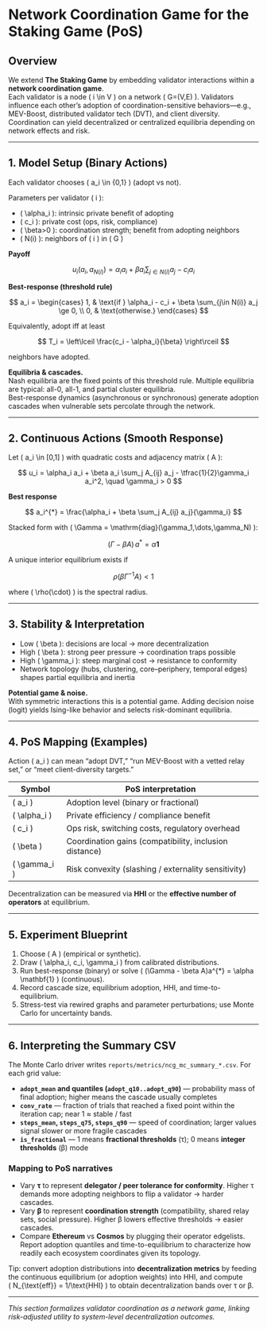 # Network Coordination Game for the Staking Game (PoS)

## Overview
We extend **The Staking Game** by embedding validator interactions within a **network coordination game**.  
Each validator is a node \( i \in V \) on a network \( G=(V,E) \). Validators influence each other’s adoption of coordination-sensitive behaviors—e.g., MEV-Boost, distributed validator tech (DVT), and client diversity.  
Coordination can yield decentralized or centralized equilibria depending on network effects and risk.

---

## 1. Model Setup (Binary Actions)

Each validator chooses \( a_i \in \{0,1\} \) (adopt vs not).

Parameters per validator \( i \):

- \( \alpha_i \): intrinsic private benefit of adopting  
- \( c_i \): private cost (ops, risk, compliance)  
- \( \beta>0 \): coordination strength; benefit from adopting neighbors  
- \( N(i) \): neighbors of \( i \) in \( G \)

**Payoff**

$$
u_i(a_i, a_{N(i)}) = \alpha_i a_i + \beta a_i \sum_{j \in N(i)} a_j - c_i a_i
$$

**Best-response (threshold rule)**

$$
a_i =
\begin{cases}
1, & \text{if } \alpha_i - c_i + \beta \sum_{j\in N(i)} a_j \ge 0, \\
0, & \text{otherwise.}
\end{cases}
$$

Equivalently, adopt iff at least

$$
T_i = \left\lceil \frac{c_i - \alpha_i}{\beta} \right\rceil
$$

neighbors have adopted.

**Equilibria & cascades.**  
Nash equilibria are the fixed points of this threshold rule. Multiple equilibria are typical: all-0, all-1, and partial cluster equilibria.  
Best-response dynamics (asynchronous or synchronous) generate adoption cascades when vulnerable sets percolate through the network.

---

## 2. Continuous Actions (Smooth Response)

Let \( a_i \in [0,1] \) with quadratic costs and adjacency matrix \( A \):

$$
u_i = \alpha_i a_i + \beta a_i \sum_j A_{ij} a_j - \tfrac{1}{2}\gamma_i a_i^2, \quad \gamma_i > 0
$$

**Best response**

$$
a_i^{*} = \frac{\alpha_i + \beta \sum_j A_{ij} a_j}{\gamma_i}
$$

Stacked form with \( \Gamma = \mathrm{diag}(\gamma_1,\dots,\gamma_N) \):

$$
(\Gamma - \beta A)\, a^{*} = \alpha \mathbf{1}
$$

A unique interior equilibrium exists if

$$
\rho(\beta \Gamma^{-1} A) < 1
$$

where \( \rho(\cdot) \) is the spectral radius.

---

## 3. Stability & Interpretation

- Low \( \beta \): decisions are local → more decentralization  
- High \( \beta \): strong peer pressure → coordination traps possible  
- High \( \gamma_i \): steep marginal cost → resistance to conformity  
- Network topology (hubs, clustering, core–periphery, temporal edges) shapes partial equilibria and inertia  

**Potential game & noise.**  
With symmetric interactions this is a potential game. Adding decision noise (logit) yields Ising-like behavior and selects risk-dominant equilibria.

---

## 4. PoS Mapping (Examples)

Action \( a_i \) can mean “adopt DVT,” “run MEV-Boost with a vetted relay set,” or “meet client-diversity targets.”

| Symbol | PoS interpretation |
|--------|--------------------|
| \( a_i \) | Adoption level (binary or fractional) |
| \( \alpha_i \) | Private efficiency / compliance benefit |
| \( c_i \) | Ops risk, switching costs, regulatory overhead |
| \( \beta \) | Coordination gains (compatibility, inclusion distance) |
| \( \gamma_i \) | Risk convexity (slashing / externality sensitivity) |

Decentralization can be measured via **HHI** or the **effective number of operators** at equilibrium.

---

## 5. Experiment Blueprint

1. Choose \( A \) (empirical or synthetic).  
2. Draw \( \alpha_i, c_i, \gamma_i \) from calibrated distributions.  
3. Run best-response (binary) or solve \( (\Gamma - \beta A)a^{*} = \alpha \mathbf{1} \) (continuous).  
4. Record cascade size, equilibrium adoption, HHI, and time-to-equilibrium.  
5. Stress-test via rewired graphs and parameter perturbations; use Monte Carlo for uncertainty bands.

---

## 6. Interpreting the Summary CSV

The Monte Carlo driver writes `reports/metrics/ncg_mc_summary_*.csv`. For each grid value:

- **`adopt_mean` and quantiles (`adopt_q10..adopt_q90`)** — probability mass of final adoption; higher means the cascade usually completes  
- **`conv_rate`** — fraction of trials that reached a fixed point within the iteration cap; near 1 ≈ stable / fast  
- **`steps_mean`, `steps_q75`, `steps_q90`** — speed of coordination; larger values signal slower or more fragile cascades  
- **`is_fractional`** — 1 means **fractional thresholds** (τ); 0 means **integer thresholds** (β) mode  

### Mapping to PoS narratives

- Vary **τ** to represent **delegator / peer tolerance for conformity**. Higher τ demands more adopting neighbors to flip a validator → harder cascades.  
- Vary **β** to represent **coordination strength** (compatibility, shared relay sets, social pressure). Higher β lowers effective thresholds → easier cascades.  
- Compare **Ethereum** vs **Cosmos** by plugging their operator edgelists. Report adoption quantiles and time-to-equilibrium to characterize how readily each ecosystem coordinates given its topology.

Tip: convert adoption distributions into **decentralization metrics** by feeding the continuous equilibrium (or adoption weights) into HHI, and compute  
\( N_{\text{eff}} = 1/\text{HHI} \) to obtain decentralization bands over τ or β.

---

*This section formalizes validator coordination as a network game, linking risk-adjusted utility to system-level decentralization outcomes.*
